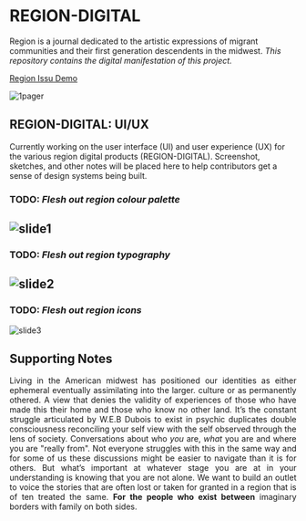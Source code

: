 # REGION-DIGITAL
Region is a journal dedicated to the artistic expressions of migrant communities and their first generation descendents in the midwest. <i>This repository contains the digital manifestation of this project.</i>

[Region Issu Demo](https://issuu.com/erickoduniyi/docs/06.24.19__unfinished__region01)

![1pager](https://storage.googleapis.com/root-proposal-1246/REGION/region%208.5.19-One%20Pager-1.png)

## REGION-DIGITAL: UI/UX
Currently working on the user interface (UI) and user experience (UX) for the various region digital products (REGION-DIGITAL). Screenshot, sketches, and other notes will be placed here to help contributors get a sense of design systems being built.

### TODO: <i>Flesh out region colour palette</i>
![slide1](https://storage.googleapis.com/root-proposal-1246/REGION/Slide1.PNG)
---

### TODO: <i>Flesh out region typography</i>
![slide2](https://storage.googleapis.com/root-proposal-1246/REGION/Slide2.PNG)
---

### TODO: <i>Flesh out region icons</i>
![slide3](https://storage.googleapis.com/root-proposal-1246/REGION/Slide3.PNG)

## Supporting Notes
<div style="text-align: justify">
Living in the American midwest has positioned our identities as either ephemeral eventually assimilating into the larger. culture or as permanently othered. A view that denies the validity of experiences of those who have made this their home and those who know no other land. It’s the constant struggle articulated by W.E.B Dubois to exist in psychic duplicates double consciousness reconciling your self view with the self observed through the lens of society. Conversations about who <i>you</i> are, <i>what</i> you are and where you are "really from". Not everyone struggles with this in the same way and for some of us these discussions might be easier to navigate than it is for others. But what’s important at whatever stage you are at in your understanding is knowing that you are not alone. We want to build an outlet to voice the stories that are often lost or taken for granted in a region that is of ten treated the same.
<b>For the people who exist between</b> imaginary borders with family on both sides.
</div>
